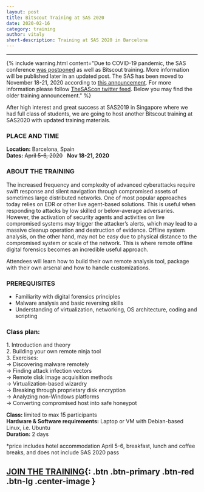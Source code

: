 ```yaml
---
layout: post
title: Bitscout Training at SAS 2020
date: 2020-02-16
category: training
author: vitaly
short-description: Training at SAS 2020 in Barcelona
---
```


-----

{% include warning.html content="Due to COVID-19 pandemic, the SAS conference [was postponed](https://twitter.com/TheSAScon/status/1234911915773583361) as well as Bitscout training. More information will be published later in an updated post. The SAS has been moved to November 18-21, 2020 according to [this announcement](https://twitter.com/TheSAScon/status/1247523367030157313). For more information please follow [TheSAScon twitter feed](https://twitter.com/TheSAScon). Below you may find the older training announcement." %}

After high interest and great success at SAS2019 in Singapore where we had full class of students, we are going to host another Bitscout training at SAS2020 with updated training materials.

### PLACE AND TIME  ###  
**Location:** Barcelona, Spain  
**Dates:** <s>April 5-6, 2020</s>&nbsp;&nbsp; **Nov 18-21, 2020**

### ABOUT THE TRAINING ###   
The increased frequency and complexity of advanced cyberattacks require swift response and silent navigation through compromised assets of sometimes large distributed networks. One of most popular approaches today relies on EDR or other live agent-based solutions. This is useful when responding to attacks by low skilled or below-average adversaries. However, the activation of security agents and activities on live compromised systems may trigger the attacker’s alerts, which may lead to a massive cleanup operation and destruction of evidence. Offline system analysis, on the other hand, may not be easy due to physical distance to the compromised system or scale of the network. This is where remote offline digital forensics becomes an incredible useful approach.

Attendees will learn how to build their own remote analysis tool, package with their own arsenal and how to handle customizations.

### PREREQUISITES ###  
* Familiarity with digital forensics principles
* Malware analysis and basic reversing skills
* Understanding of virtualization, networking, OS architecture, coding and scripting

### Class plan: ###  
1\. Introduction and theory   
2\. Building your own remote ninja tool  
3\. Exercises:  
  -> Discovering malware remotely  
  -> Finding attack infection vectors  
  -> Remote disk image acquisition methods  
  -> Virtualization-based wizardry  
  -> Breaking through proprietary disk encryption  
  -> Analyzing non-Windows platforms  
  -> Converting compromised host into safe honeypot  

**Class:** limited to max 15 participants   
**Hardware & Software requirements:** Laptop or VM with Debian-based Linux, i.e. Ubuntu  
**Duration:** 2 days  

\*price includes hotel accommodation April 5-6, breakfast, lunch and coffee breaks, and does not include SAS 2020 pass 

## [JOIN THE TRAINING](https://thesascon.com/training){: .btn .btn-primary .btn-red .btn-lg .center-image } ##
